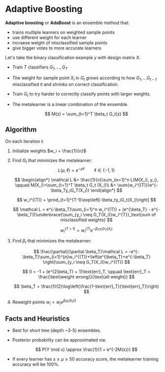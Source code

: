 #  Adaptive Boosting

**Adaptive boosting** or **AdaBoost** is an ensemble method that:

* trains multiple leanrers on weighted sample points
* use different weight for each learner
* incraese weight of misclassified sample  points
* give bigger votes to more accurate learners

Let's take the binary classification example $y$ with design matrix $X$.

* Train $T$ classifiers $G_1, \ldots, G_T$
* The weight for sample point $X_i$ in $G_t$ grows according to how $G_1, \ldots G_{t-1}$ misclassified it and shrinks on correct classification.
* Train $G_t$ to try harder to correctly classify points with larger weights.
* The metalearner is a linear combination of the ensemble.

    $$
    M(z) = \sum_{t=1}^T \beta_t G_t(z)
    $$

## Algorithm

On each iteration $t$:

1. Initialize weights $w_i = \frac{1}{n}$

2. Find $G_t$ that minimizes the metalearner:
    $$
    L(\rho, \ell) = e^{-\rho \ell} \qquad \ell \in \{-1, 1\}
    $$

    $$
    \begin{align*}
    \mathcal L &= \frac{1}{n}\sum_{n=1}^n L(M(X_i), y_i), \qquad M(X_i)=\sum_{t=1}^T \beta_t G_t (X_i)\\
    &= \sum{w_i^{(T)}}e^{-\beta_Ty_iG_T(X_i)}
    \end{align*}
    $$

    $$
    w_i^{(T)} = \prod_{t=1}^{T-1}\exp\left[-\beta_ty_iG_t(X_i)\right]
    $$

    $$
    \mathcal L  = e^{-\beta_T}\sum_{i=1}^n w_i^{(T)} + (e^{\beta_T} - e^{-\beta_T})\underbrace{\sum_{y_i \neq G_T(X_i)}w_i^{T}}_\text{sum of misclassified weights}
    $$

    $$
    w_i^{(T+1)} = w_i^{(T)}e^{-\beta_Ty_iG_T(X_i)}
    $$

3. Find $\beta_t$ that minimizes the metalearner:

    $$
    \frac{\partial}{\partial \beta_T}\mathcal L = -e^{-\beta_T}\sum_{i=1}^{n}w_i^{(T)}+\left(e^{\beta_T}+e^{-\beta_T} \right)\sum_{y_i \neq G_T(X_i)}w_i^{(T)}
    $$

    $$
    0 = -1 + (e^{2\beta_T} + 1)\text{err}_T, \qquad \text{err}_T
    = \frac{\text{weight wrong}}{\text{all weight}}
    $$

    $$
    \beta_T = \frac{1}{2}\log\left(\frac{1-\text{err}_T}{\text{err}_T}\right)
    $$

3. Reweight points $w_i = w_i e^{\beta_t y_i G_t(i)}$

## Facts and Heuristics

* Best for short tree (depth ~3-5) ensembles.

* Posterior probability can be approximated via:

    $$
    P(Y \mid x) \approx \frac{1}{1 + e^{-2M(x)}}
    $$

* If every learner has $s \ge \mu \ge 50$ accuracy score, the metalearner training accuracy will be 100%.